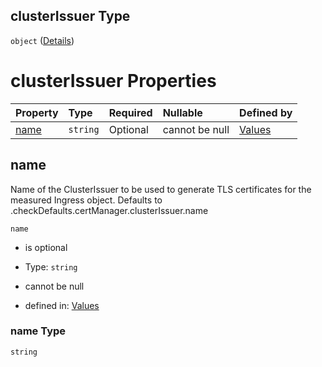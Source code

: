 ## clusterIssuer Type

`object` ([Details](values-properties-global-properties-checks-items-properties-certmanager-properties-clusterissuer.md))

# clusterIssuer Properties

| Property      | Type     | Required | Nullable       | Defined by                                                                                                                                                                                                                                           |
| :------------ | :------- | :------- | :------------- | :--------------------------------------------------------------------------------------------------------------------------------------------------------------------------------------------------------------------------------------------------- |
| [name](#name) | `string` | Optional | cannot be null | [Values](values-properties-global-properties-checks-items-properties-certmanager-properties-clusterissuer-properties-name.md "undefined#/properties/global/properties/checks/items/properties/certManager/properties/clusterIssuer/properties/name") |

## name

Name of the ClusterIssuer to be used to generate TLS
certificates for the measured Ingress object. Defaults to
.checkDefaults.certManager.clusterIssuer.name

`name`

* is optional

* Type: `string`

* cannot be null

* defined in: [Values](values-properties-global-properties-checks-items-properties-certmanager-properties-clusterissuer-properties-name.md "undefined#/properties/global/properties/checks/items/properties/certManager/properties/clusterIssuer/properties/name")

### name Type

`string`
